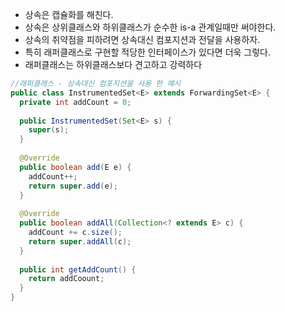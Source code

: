 
- 상속은 캡슐화를 해친다.
- 상속은 상위클래스와 하위클래스가 순수한 is-a 관계일때만 써야한다.
- 상속의 취약점을 피하려면 상속대신 컴포지션과 전달을 사용하자.
- 특히 래퍼클래스로 구현할 적당한 인터페이스가 있다면 더욱 그렇다.
- 래퍼클래스는 하위클래스보다 견고하고 강력하다

```java
//래퍼클래스 - 상속대신 컴포지션을 사용 한 예시
public class InstrumentedSet<E> extends ForwardingSet<E> {
  private int addCount = 0;
  
  public InstrumentedSet(Set<E> s) {
    super(s);
  }
  
  @Override
  public boolean add(E e) {
    addCount++;
    return super.add(e);
  }
  
  @Override
  public boolean addAll(Collection<? extends E> c) {
    addCount += c.size();
    return super.addAll(c);
  }
  
  public int getAddCount() {
    return addCoount;
  }
}
```
